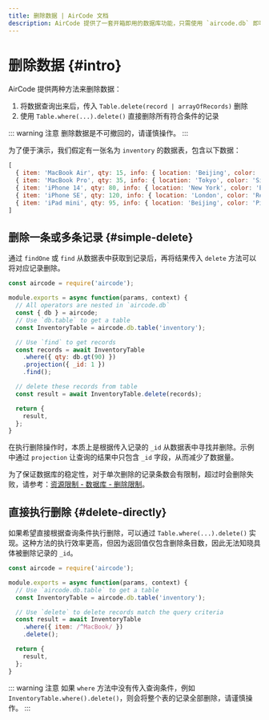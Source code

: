 ```yaml
---
title: 删除数据 | AirCode 文档
description: AirCode 提供了一套开箱即用的数据库功能，只需使用 `aircode.db` 即可在云函数中对数据进行存取操作。
---
```


# 删除数据 {#intro}

AirCode 提供两种方法来删除数据：

1. 将数据查询出来后，传入 `Table.delete(record | arrayOfRecords)` 删除
2. 使用 `Table.where(...).delete()` 直接删除所有符合条件的记录

::: warning 注意
删除数据是不可撤回的，请谨慎操作。
:::

为了便于演示，我们假定有一张名为 `inventory` 的数据表，包含以下数据：

```js
[
  { item: 'MacBook Air', qty: 15, info: { location: 'Beijing', color: 'Black' } },
  { item: 'MacBook Pro', qty: 35, info: { location: 'Tokyo', color: 'Silver' } },
  { item: 'iPhone 14', qty: 80, info: { location: 'New York', color: 'Blue' } },
  { item: 'iPhone SE', qty: 120, info: { location: 'London', color: 'Red' } },
  { item: 'iPad mini', qty: 95, info: { location: 'Beijing', color: 'Pink' } }
]
```

## 删除一条或多条记录 {#simple-delete}

通过 `findOne` 或 `find` 从数据表中获取到记录后，再将结果传入 `delete` 方法可以将对应记录删除。

```js
const aircode = require('aircode');

module.exports = async function(params, context) {
  // All operators are nested in `aircode.db`
  const { db } = aircode;
  // Use `db.table` to get a table
  const InventoryTable = aircode.db.table('inventory');

  // Use `find` to get records
  const records = await InventoryTable
    .where({ qty: db.gt(90) })
    .projection({ _id: 1 })
    .find();

  // delete these records from table
  const result = await InventoryTable.delete(records);

  return {
    result,
  };
}
```

在执行删除操作时，本质上是根据传入记录的 `_id` 从数据表中寻找并删除。示例中通过 `projection` 让查询的结果中只包含 `_id` 字段，从而减少了数据量。

为了保证数据库的稳定性，对于单次删除的记录条数会有限制，超过时会删除失败，请参考：[资源限制 - 数据库 - 删除限制](/about/limits#database-delete)。

## 直接执行删除 {#delete-directly}

如果希望直接根据查询条件执行删除，可以通过 `Table.where(...).delete()` 实现。这种方法的执行效率更高，但因为返回值仅包含删除条目数，因此无法知晓具体被删除记录的 `_id`。

```js
const aircode = require('aircode');

module.exports = async function(params, context) {
  // Use `aircode.db.table` to get a table
  const InventoryTable = aircode.db.table('inventory');

  // Use `delete` to delete records match the query criteria
  const result = await InventoryTable
    .where({ item: /^MacBook/ })
    .delete();

  return {
    result,
  };
}
```

::: warning 注意
如果 `where` 方法中没有传入查询条件，例如 `InventoryTable.where().delete()`，则会将整个表的记录全部删除，请谨慎操作。
:::
